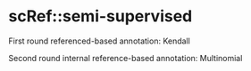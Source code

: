 # scRef::semi-supervised

First round referenced-based annotation: Kendall

Second round internal reference-based annotation: Multinomial
